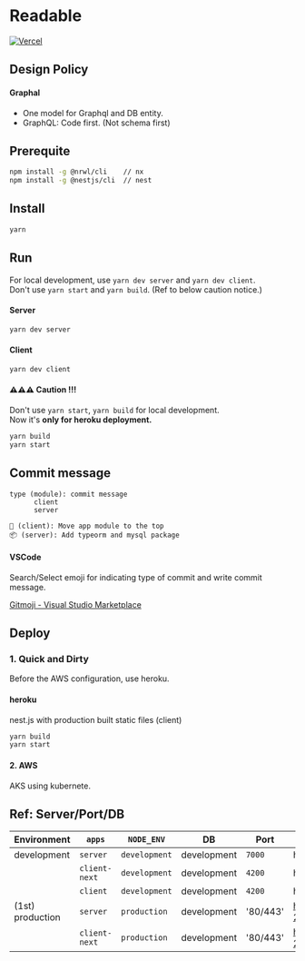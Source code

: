 # Readable

[![Vercel](https://therealsujitk-vercel-badge.vercel.app/?app=readable)](https://vercel.com/tkhwang/readable)

## Design Policy

#### Graphal

- One model for Graphql and DB entity.
- GraphQL: Code first. (Not schema first)

## Prerequite

```bash
npm install -g @nrwl/cli    // nx
npm install -g @nestjs/cli  // nest
```

## Install

```bash
yarn
```

## Run

For local development, use `yarn dev server` and `yarn dev client`.<br />
Don't use `yarn start` and `yarn build`. (Ref to below caution notice.)

#### Server

```bash
yarn dev server
```

#### Client

```bash
yarn dev client
```

#### ⚠️⚠️⚠️ Caution !!!

Don't use `yarn start`, `yarn build` for local development.<br />
Now it's **only for heroku deployment.**

```bash
yarn build
yarn start
```

## Commit message

```
type (module): commit message
      client
      server

🚚 (client): Move app module to the top
📦 (server): Add typeorm and mysql package
```

#### VSCode

Search/Select emoji for indicating type of commit and write commit message.

[Gitmoji - Visual Studio Marketplace](https://marketplace.visualstudio.com/items?itemName=Vtrois.gitmoji-vscode)

## Deploy

### 1. Quick and Dirty

Before the AWS configuration, use heroku.

#### heroku

nest.js with production built static files (client)

```bash
yarn build
yarn start
```

#### 2. AWS

AKS using kubernete.

## Ref: Server/Port/DB

| Environment      | `apps`        | `NODE_ENV`    | DB          | Port     | URL                                         |
| ---------------- | ------------- | ------------- | ----------- | -------- | ------------------------------------------- |
| development      | `server`      | `development` | development | `7000`   | http://localhost:7000/graphql               |
|                  | `client-next` | `development` | development | `4200`   | http://localhost:4200                       |
|                  | `client`      | `development` | development | `4200`   | http://localhost:4200                       |
| (1st) production | `server`      | `production`  | development | '80/443' | https://readable-2021.herokuapp.com/graphql |
|                  | `client-next` | `production`  | development | '80/443' | https://readable-2021.vercel.app/           |
